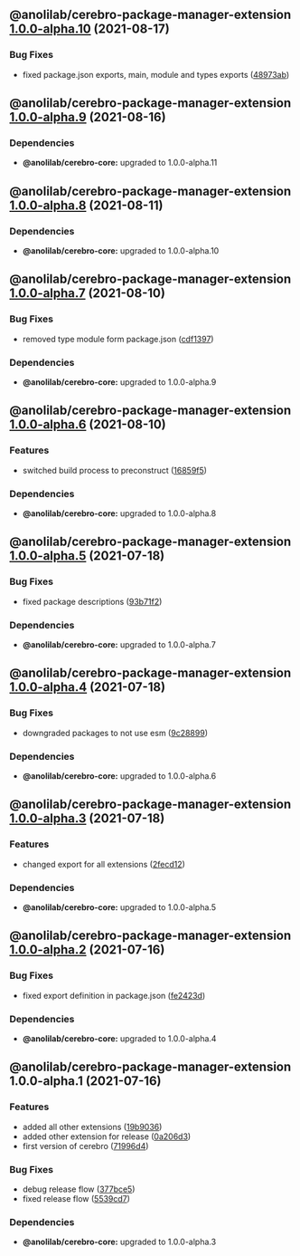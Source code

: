 ## @anolilab/cerebro-package-manager-extension [1.0.0-alpha.10](https://github.com/anolilab/cerebro/compare/@anolilab/cerebro-package-manager-extension@1.0.0-alpha.9...@anolilab/cerebro-package-manager-extension@1.0.0-alpha.10) (2021-08-17)


### Bug Fixes

* fixed package.json exports, main, module and types exports ([48973ab](https://github.com/anolilab/cerebro/commit/48973ab33a04a557ba955e46833ecd522479067c))

## @anolilab/cerebro-package-manager-extension [1.0.0-alpha.9](https://github.com/anolilab/cerebro/compare/@anolilab/cerebro-package-manager-extension@1.0.0-alpha.8...@anolilab/cerebro-package-manager-extension@1.0.0-alpha.9) (2021-08-16)



### Dependencies

* **@anolilab/cerebro-core:** upgraded to 1.0.0-alpha.11

## @anolilab/cerebro-package-manager-extension [1.0.0-alpha.8](https://github.com/anolilab/cerebro/compare/@anolilab/cerebro-package-manager-extension@1.0.0-alpha.7...@anolilab/cerebro-package-manager-extension@1.0.0-alpha.8) (2021-08-11)



### Dependencies

* **@anolilab/cerebro-core:** upgraded to 1.0.0-alpha.10

## @anolilab/cerebro-package-manager-extension [1.0.0-alpha.7](https://github.com/anolilab/cerebro/compare/@anolilab/cerebro-package-manager-extension@1.0.0-alpha.6...@anolilab/cerebro-package-manager-extension@1.0.0-alpha.7) (2021-08-10)


### Bug Fixes

* removed type module form package.json ([cdf1397](https://github.com/anolilab/cerebro/commit/cdf13971faaee737c03c9db41cb8ed6169871db1))



### Dependencies

* **@anolilab/cerebro-core:** upgraded to 1.0.0-alpha.9

## @anolilab/cerebro-package-manager-extension [1.0.0-alpha.6](https://github.com/anolilab/cerebro/compare/@anolilab/cerebro-package-manager-extension@1.0.0-alpha.5...@anolilab/cerebro-package-manager-extension@1.0.0-alpha.6) (2021-08-10)


### Features

* switched build process to preconstruct ([16859f5](https://github.com/anolilab/cerebro/commit/16859f5608db8d52d926201805a582244b6d86de))



### Dependencies

* **@anolilab/cerebro-core:** upgraded to 1.0.0-alpha.8

## @anolilab/cerebro-package-manager-extension [1.0.0-alpha.5](https://github.com/anolilab/cerebro/compare/@anolilab/cerebro-package-manager-extension@1.0.0-alpha.4...@anolilab/cerebro-package-manager-extension@1.0.0-alpha.5) (2021-07-18)


### Bug Fixes

* fixed package descriptions ([93b71f2](https://github.com/anolilab/cerebro/commit/93b71f2377ef403c15b330f86fa13ae9d95d47c6))



### Dependencies

* **@anolilab/cerebro-core:** upgraded to 1.0.0-alpha.7

## @anolilab/cerebro-package-manager-extension [1.0.0-alpha.4](https://github.com/anolilab/cerebro/compare/@anolilab/cerebro-package-manager-extension@1.0.0-alpha.3...@anolilab/cerebro-package-manager-extension@1.0.0-alpha.4) (2021-07-18)


### Bug Fixes

* downgraded packages to not use esm ([9c28899](https://github.com/anolilab/cerebro/commit/9c288992621900011c3d0b881368fce76b7477ca))



### Dependencies

* **@anolilab/cerebro-core:** upgraded to 1.0.0-alpha.6

## @anolilab/cerebro-package-manager-extension [1.0.0-alpha.3](https://github.com/anolilab/cerebro/compare/@anolilab/cerebro-package-manager-extension@1.0.0-alpha.2...@anolilab/cerebro-package-manager-extension@1.0.0-alpha.3) (2021-07-18)


### Features

* changed export for all extensions ([2fecd12](https://github.com/anolilab/cerebro/commit/2fecd12ae4289f154c39fc4ee28d87f1a303376a))



### Dependencies

* **@anolilab/cerebro-core:** upgraded to 1.0.0-alpha.5

## @anolilab/cerebro-package-manager-extension [1.0.0-alpha.2](https://github.com/anolilab/cerebro/compare/@anolilab/cerebro-package-manager-extension@1.0.0-alpha.1...@anolilab/cerebro-package-manager-extension@1.0.0-alpha.2) (2021-07-16)


### Bug Fixes

* fixed export definition in package.json ([fe2423d](https://github.com/anolilab/cerebro/commit/fe2423dd23e305a07e4e3522b60da92e15c34670))



### Dependencies

* **@anolilab/cerebro-core:** upgraded to 1.0.0-alpha.4

## @anolilab/cerebro-package-manager-extension 1.0.0-alpha.1 (2021-07-16)


### Features

* added all other extensions ([19b9036](https://github.com/anolilab/cerebro/commit/19b9036e750823dabe8a5cb16915a68ef3e36f2a))
* added other extension for release ([0a206d3](https://github.com/anolilab/cerebro/commit/0a206d37bd8dc2b1ffa2a9cd04e007c9a409b3f0))
* first version of cerebro ([71996d4](https://github.com/anolilab/cerebro/commit/71996d4122b1b64f09121d2c18d04986a3f6b42f))


### Bug Fixes

* debug release flow ([377bce5](https://github.com/anolilab/cerebro/commit/377bce563a092a1e9d82e908ae6d0a0183fe72c1))
* fixed release flow ([5539cd7](https://github.com/anolilab/cerebro/commit/5539cd7263692bbdaec0c1a3f13d084485a3e6fa))



### Dependencies

* **@anolilab/cerebro-core:** upgraded to 1.0.0-alpha.3
